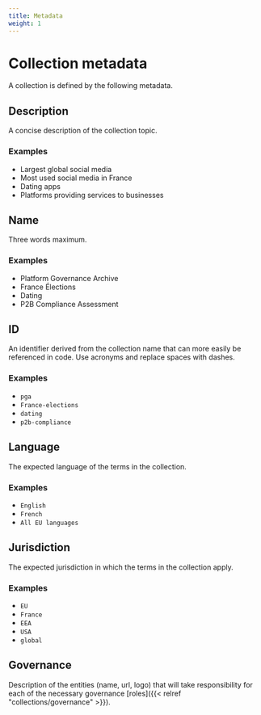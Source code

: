 ```yaml
---
title: Metadata
weight: 1
---
```


# Collection metadata

A collection is defined by the following metadata.

## Description

A concise description of the collection topic.

### Examples

- Largest global social media
- Most used social media in France
- Dating apps
- Platforms providing services to businesses

## Name

Three words maximum.

### Examples

- Platform Governance Archive
- France Élections
- Dating
- P2B Compliance Assessment

## ID

An identifier derived from the collection name that can more easily be referenced in code. Use acronyms and replace spaces with dashes.

### Examples

- `pga`
- `France-elections`
- `dating`
- `p2b-compliance`

## Language

The expected language of the terms in the collection.

### Examples

- `English`
- `French`
- `All EU languages`

## Jurisdiction

The expected jurisdiction in which the terms in the collection apply.

### Examples

- `EU`
- `France`
- `EEA`
- `USA`
- `global`

## Governance

Description of the entities (name, url, logo) that will take responsibility for each of the necessary governance [roles]({{< relref "collections/governance" >}}).
